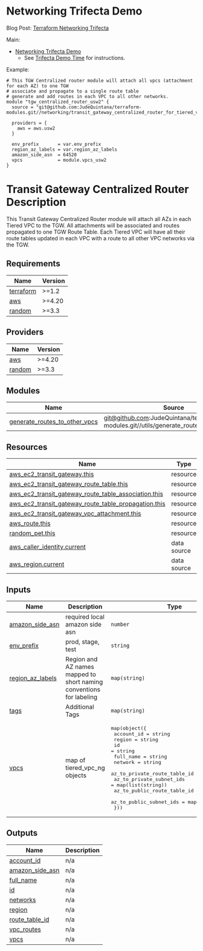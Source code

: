 # Networking Trifecta Demo
Blog Post:
[Terraform Networking Trifecta ](https://jq1.io/posts/tnt/)

Main:
- [Networking Trifecta Demo](https://github.com/JudeQuintana/terraform-main/tree/main/networking_trifecta_demo)
  - See [Trifecta Demo Time](https://jq1.io/posts/tnt/#trifecta-demo-time) for instructions.

Example:
```
# This TGW Centralized router module will attach all vpcs (attachment for each AZ) to one TGW
# associate and propagate to a single route table
# generate and add routes in each VPC to all other networks.
module "tgw_centralized_router_usw2" {
  source = "git@github.com:JudeQuintana/terraform-modules.git//networking/transit_gateway_centralized_router_for_tiered_vpc_ng"

  providers = {
    aws = aws.usw2
  }

  env_prefix       = var.env_prefix
  region_az_labels = var.region_az_labels
  amazon_side_asn  = 64520
  vpcs             = module.vpcs_usw2
}

```

# Transit Gateway Centralized Router Description
This Transit Gateway Centralized Router module will attach all AZs in each Tiered VPC to the TGW.
All attachments will be associated and routes propagated to one TGW Route Table.
Each Tiered VPC will have all their route tables updated in each VPC with a route to all other VPC networks via
the TGW.

## Requirements

| Name | Version |
|------|---------|
| <a name="requirement_terraform"></a> [terraform](#requirement\_terraform) | >=1.2 |
| <a name="requirement_aws"></a> [aws](#requirement\_aws) | >=4.20 |
| <a name="requirement_random"></a> [random](#requirement\_random) | >=3.3 |

## Providers

| Name | Version |
|------|---------|
| <a name="provider_aws"></a> [aws](#provider\_aws) | >=4.20 |
| <a name="provider_random"></a> [random](#provider\_random) | >=3.3 |

## Modules

| Name | Source | Version |
|------|--------|---------|
| <a name="module_generate_routes_to_other_vpcs"></a> [generate\_routes\_to\_other\_vpcs](#module\_generate\_routes\_to\_other\_vpcs) | git@github.com:JudeQuintana/terraform-modules.git//utils/generate_routes_to_other_vpcs | v1.3.3 |

## Resources

| Name | Type |
|------|------|
| [aws_ec2_transit_gateway.this](https://registry.terraform.io/providers/hashicorp/aws/latest/docs/resources/ec2_transit_gateway) | resource |
| [aws_ec2_transit_gateway_route_table.this](https://registry.terraform.io/providers/hashicorp/aws/latest/docs/resources/ec2_transit_gateway_route_table) | resource |
| [aws_ec2_transit_gateway_route_table_association.this](https://registry.terraform.io/providers/hashicorp/aws/latest/docs/resources/ec2_transit_gateway_route_table_association) | resource |
| [aws_ec2_transit_gateway_route_table_propagation.this](https://registry.terraform.io/providers/hashicorp/aws/latest/docs/resources/ec2_transit_gateway_route_table_propagation) | resource |
| [aws_ec2_transit_gateway_vpc_attachment.this](https://registry.terraform.io/providers/hashicorp/aws/latest/docs/resources/ec2_transit_gateway_vpc_attachment) | resource |
| [aws_route.this](https://registry.terraform.io/providers/hashicorp/aws/latest/docs/resources/route) | resource |
| [random_pet.this](https://registry.terraform.io/providers/hashicorp/random/latest/docs/resources/pet) | resource |
| [aws_caller_identity.current](https://registry.terraform.io/providers/hashicorp/aws/latest/docs/data-sources/caller_identity) | data source |
| [aws_region.current](https://registry.terraform.io/providers/hashicorp/aws/latest/docs/data-sources/region) | data source |

## Inputs

| Name | Description | Type | Default | Required |
|------|-------------|------|---------|:--------:|
| <a name="input_amazon_side_asn"></a> [amazon\_side\_asn](#input\_amazon\_side\_asn) | required local amazon side asn | `number` | n/a | yes |
| <a name="input_env_prefix"></a> [env\_prefix](#input\_env\_prefix) | prod, stage, test | `string` | n/a | yes |
| <a name="input_region_az_labels"></a> [region\_az\_labels](#input\_region\_az\_labels) | Region and AZ names mapped to short naming conventions for labeling | `map(string)` | n/a | yes |
| <a name="input_tags"></a> [tags](#input\_tags) | Additional Tags | `map(string)` | `{}` | no |
| <a name="input_vpcs"></a> [vpcs](#input\_vpcs) | map of tiered\_vpc\_ng objects | <pre>map(object({<br>    account_id                   = string<br>    region                       = string<br>    id                           = string<br>    full_name                    = string<br>    network                      = string<br>    az_to_private_route_table_id = map(string)<br>    az_to_private_subnet_ids     = map(list(string))<br>    az_to_public_route_table_id  = map(string)<br>    az_to_public_subnet_ids      = map(list(string))<br>  }))</pre> | `{}` | no |

## Outputs

| Name | Description |
|------|-------------|
| <a name="output_account_id"></a> [account\_id](#output\_account\_id) | n/a |
| <a name="output_amazon_side_asn"></a> [amazon\_side\_asn](#output\_amazon\_side\_asn) | n/a |
| <a name="output_full_name"></a> [full\_name](#output\_full\_name) | n/a |
| <a name="output_id"></a> [id](#output\_id) | n/a |
| <a name="output_networks"></a> [networks](#output\_networks) | n/a |
| <a name="output_region"></a> [region](#output\_region) | n/a |
| <a name="output_route_table_id"></a> [route\_table\_id](#output\_route\_table\_id) | n/a |
| <a name="output_vpc_routes"></a> [vpc\_routes](#output\_vpc\_routes) | n/a |
| <a name="output_vpcs"></a> [vpcs](#output\_vpcs) | n/a |
